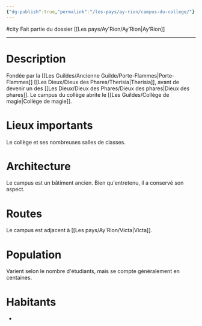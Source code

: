 ```yaml
---
{"dg-publish":true,"permalink":"/les-pays/ay-rion/campus-du-college/"}
---
```


#city 
Fait partie du dossier [[Les pays/Ay'Rion/Ay’Rion\|Ay’Rion]]

-------

# Description
Fondée par la [[Les Guildes/Ancienne Guilde/Porte-Flammes\|Porte-Flammes]] [[Les Dieux/Dieux des Phares/Therisia\|Therisia]], avant de devenir un des [[Les Dieux/Dieux des Phares/Dieux des phares\|Dieux des phares]]. Le campus du collège abrite le [[Les Guildes/Collège de magie\|Collège de magie]].
# Lieux importants
Le collège et ses nombreuses salles de classes.
# Architecture
Le campus est un bâtiment ancien. Bien qu'entretenu, il a conservé son aspect.
# Routes
Le campus est adjacent à [[Les pays/Ay'Rion/Victa\|Victa]].
# Population
Varient selon le nombre d'étudiants, mais se compte généralement en centaines.
# Habitants
- 
